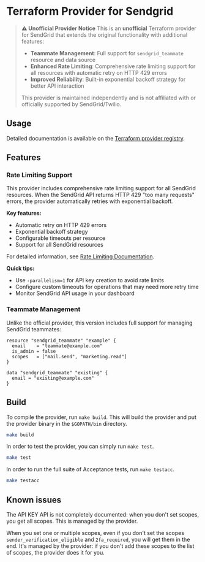 # Terraform Provider for Sendgrid

> **⚠️ Unofficial Provider Notice**
> This is an **unofficial** Terraform provider for SendGrid that extends the original functionality with additional features:
>
> - **Teammate Management**: Full support for `sendgrid_teammate` resource and data source
> - **Enhanced Rate Limiting**: Comprehensive rate limiting support for all resources with automatic retry on HTTP 429 errors
> - **Improved Reliability**: Built-in exponential backoff strategy for better API interaction
>
> This provider is maintained independently and is not affiliated with or officially supported by SendGrid/Twilio.

## Usage

Detailed documentation is available on the [Terraform provider registry](https://registry.terraform.io/providers/anna-money/sendgrid/latest).

## Features

### Rate Limiting Support

This provider includes comprehensive rate limiting support for all SendGrid resources. When the SendGrid API returns HTTP 429 "too many requests" errors, the provider automatically retries with exponential backoff.

**Key features:**

- Automatic retry on HTTP 429 errors
- Exponential backoff strategy
- Configurable timeouts per resource
- Support for all SendGrid resources

For detailed information, see [Rate Limiting Documentation](docs/rate_limiting.md).

**Quick tips:**

- Use `-parallelism=1` for API key creation to avoid rate limits
- Configure custom timeouts for operations that may need more retry time
- Monitor SendGrid API usage in your dashboard

### Teammate Management

Unlike the official provider, this version includes full support for managing SendGrid teammates:

```hcl
resource "sendgrid_teammate" "example" {
  email    = "teammate@example.com"
  is_admin = false
  scopes   = ["mail.send", "marketing.read"]
}

data "sendgrid_teammate" "existing" {
  email = "existing@example.com"
}
```

## Build

To compile the provider, run `make build`. This will build the provider and put the provider binary in the `$GOPATH/bin` directory.

```sh
make build
```

In order to test the provider, you can simply run `make test`.

```sh
make test
```

In order to run the full suite of Acceptance tests, run `make testacc`.

```sh
make testacc
```

## Known issues

The API KEY API is not completely documented: when you don't set scopes, you get all scopes. This is managed by the provider.

When you set one or multiple scopes, even if you don't set the scopes `sender_verification_eligible` and `2fa_required`, you will get them in the end. It's managed by the provider: if you don't add these scopes to the list of scopes, the provider does it for you.
